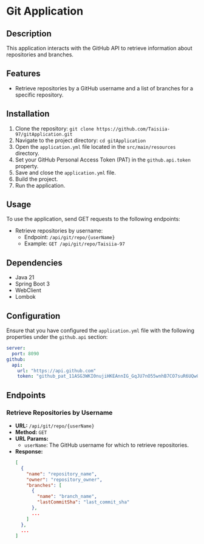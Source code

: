 # Git Application

## Description

This application interacts with the GitHub API to retrieve information about repositories and branches.

## Features

- Retrieve repositories by a GitHub username and a list of branches for a specific repository.

## Installation

1. Clone the repository: `git clone https://github.com/Taisiia-97/gitApplication.git`
2. Navigate to the project directory: `cd gitApplication`
3. Open the `application.yml` file located in the `src/main/resources` directory.
4. Set your GitHub Personal Access Token (PAT) in the `github.api.token` property.
5. Save and close the `application.yml` file.
6. Build the project.
7. Run the application.

## Usage

To use the application, send GET requests to the following endpoints:

- Retrieve repositories by username:
  - Endpoint: `/api/git/repo/{userName}`
  - Example: `GET /api/git/repo/Taisiia-97`

## Dependencies

- Java 21
- Spring Boot 3
- WebClient
- Lombok

## Configuration

Ensure that you have configured the `application.yml` file with the following properties under the `github.api` section:

```yaml
server:
  port: 8090
github:
  api:
    url: "https://api.github.com"
    token: "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"
```


## Endpoints

### Retrieve Repositories by Username

- **URL:** `/api/git/repo/{userName}`
- **Method:** `GET`
- **URL Params:**
  - `userName`: The GitHub username for which to retrieve repositories.
- **Response:**
  ```json
  [
    {
      "name": "repository_name",
      "owner": "repository_owner",
      "branches": [
        {
          "name": "branch_name",
          "lastCommitSha": "last_commit_sha"
        },
        ...
      ]
    },
    ...
  ]
